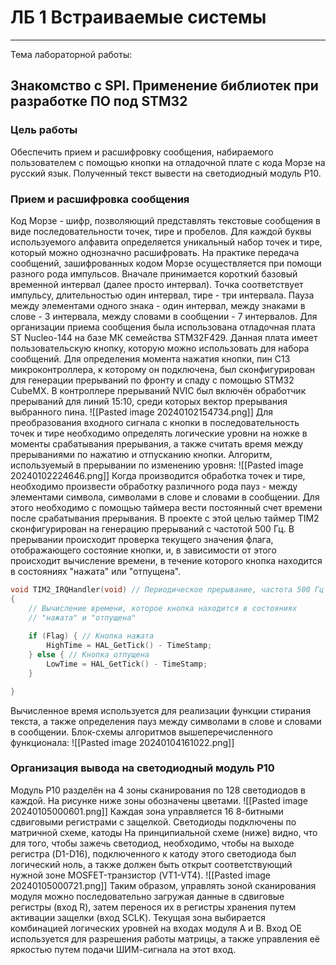 # ЛБ 1 Встраиваемые системы
---
Тема лабораторной работы:
## Знакомство с SPI. Применение библиотек при разработке ПО под STM32
### Цель работы
Обеспечить прием и расшифровку сообщения, набираемого пользователем с помощью кнопки на отладочной плате с кода Морзе на русский язык. Полученный текст вывести на светодиодный модуль P10.
### Прием и расшифровка сообщения
Код Морзе - шифр, позволяющий представлять текстовые сообщения в виде последовательности точек, тире и пробелов. Для каждой буквы используемого алфавита определяется уникальный набор точек и тире, который можно однозначно расшифровать.
На практике передача сообщений, зашифрованных кодом Морзе осуществляется при помощи разного рода импульсов. Вначале принимается короткий базовый временной интервал (далее просто интервал). Точка соответствует импульсу, длительностью один интервал, тире - три интервала. Пауза между элементами одного знака - один интервал, между знаками в слове - 3 интервала, между словами в сообщении - 7 интервалов.
Для организации приема сообщения была использована отладочная плата ST Nucleo-144 на базе МК семейства STM32F429. Данная плата имеет пользовательскую кнопку, которую можно использовать для набора сообщений. 
Для определения момента нажатия кнопки, пин C13 микроконтроллера, к которому он подключена, был сконфигурирован для генерации прерываний по фронту и спаду с помощью STM32 CubeMX. В контроллере прерываний NVIC был включён обработчик прерываний для линий 15:10, среди которых вектор прерывания выбранного пина.
![[Pasted image 20240102154734.png]]
Для преобразования входного сигнала с кнопки в последовательность точек и тире необходимо определять логические уровни на ножке в моменты срабатывания прерывания, а также считать время между прерываниями по нажатию и отпусканию кнопки. Алгоритм, используемый в прерывании по изменению уровня: 
![[Pasted image 20240102224646.png]]
Когда производится обработка точек и тире, необходимо произвести обработку различного рода пауз - между элементами символа, символами в слове и словами в сообщении. Для этого необходимо с помощью таймера вести постоянный счет времени после срабатывания прерывания. В проекте с этой целью таймер TIM2 сконфигурирован на генерацию прерываний с частотой 500 Гц. В прерывании происходит проверка текущего значения флага, отображающего состояние кнопки, и, в зависимости от этого происходит вычисление времени, в течение которого кнопка находится в состояниях "нажата" или "отпущена".
```c
void TIM2_IRQHandler(void) // Периодическое прерывание, частота 500 Гц
{
	// Вычисление времени, которое кнопка находится в состояниях
	// "нажата" и "отпущена"
	
	if (Flag) { // Кнопка нажата
		HighTime = HAL_GetTick() - TimeStamp;
	} else { // Кнопка отпущена
		LowTime = HAL_GetTick() - TimeStamp;
	}

}
```
Вычисленное время используется для реализации функции стирания текста, а также определения пауз между символами в слове и словами в сообщении.
Блок-схемы алгоритмов вышеперечисленного функционала:
![[Pasted image 20240104161022.png]]
### Организация вывода на светодиодный модуль P10
Модуль P10 разделён на 4 зоны сканирования по 128 светодиодов в каждой. На рисунке ниже зоны обозначены цветами.
![[Pasted image 20240105000601.png]]
Каждая зона управляется 16 8-битными сдвиговыми регистрами с защелкой. Светодиоды подключены по матричной схеме, катоды 
На принципиальной схеме (ниже) видно, что для того, чтобы зажечь светодиод, необходимо, чтобы на выходе регистра (D1-D16), подключенного к катоду этого светодиода был логический ноль, а также должен быть открыт соответствующий нужной зоне MOSFET-транзистор (VT1-VT4).
![[Pasted image 20240105000721.png]]
Таким образом, управлять зоной сканирования модуля можно последовательно загружая данные в сдвиговые регистры (вход R), затем перенося их в регистры хранения путем активации защелки (вход SCLK). Текущая зона выбирается комбинацией логических уровней на входах модуля A и B. Вход OE используется для разрешения работы матрицы, а также управления её яркостью путем подачи ШИМ-сигнала на этот вход.